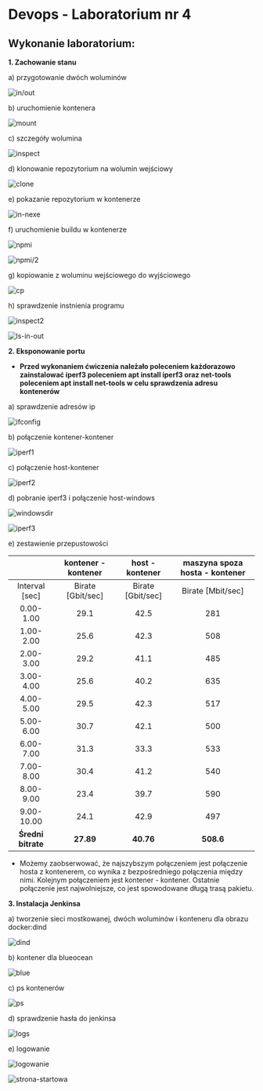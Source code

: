 # Devops - Laboratorium nr 4

## Wykonanie laboratorium:

**1. Zachowanie stanu** 

a) przygotowanie dwóch woluminów

![in/out](./in-out.png)

b) uruchomienie kontenera

![mount](./docker-mount.png)

c) szczegóły wolumina

![inspect](./inspect.png)

d) klonowanie repozytorium na wolumin wejściowy

![clone](./clone.png)

e) pokazanie repozytorium w kontenerze

![in-nexe](./in-nexe.png)

f) uruchomienie buildu w kontenerze

![npmi](./npm-i.png)

![npmi/2](./npm-i2.png)

g) kopiowanie z woluminu wejściowego do wyjściowego

![cp](./cp.png)

h) sprawdzenie instnienia programu

![inspect2](./inspect2.png)

![ls-in-out](./ls-in-out.png)

**2. Eksponowanie portu** 

* **Przed wykonaniem ćwiczenia należało poleceniem każdorazowo zainstalować iperf3 poleceniem apt install iperf3 oraz net-tools poleceniem apt install net-tools w celu sprawdzenia adresu kontenerów**

a) sprawdzenie adresów ip

![ifconfig](./ifconfig.png)

b) połączenie kontener-kontener

![iperf1](./iperf2.png)

c) połączenie host-kontener

![iperf2](./iperf1.png)

d) pobranie iperf3 i połączenie host-windows 

![windowsdir](./windowsdir.png)

![iperf3](./iperf3.png)

e) zestawienie przepustowości

|                  | kontener - kontener    | host - kontener     | maszyna spoza hosta - kontener   |
| :--------------: | :--------------------: | :-----------------: | :------------------------------: |
| Interval \[sec\] | Birate \[Gbit/sec\]    | Birate \[Gbit/sec\] | Birate \[Mbit/sec\]              |
| 0.00-1.00        | 29.1                   | 42.5                | 281                              |
| 1.00-2.00        | 25.6                   | 42.3                | 508                              |
| 2.00-3.00        | 29.2                   | 41.1                | 485                              |
| 3.00-4.00        | 25.6                   | 40.2                | 635                              |
| 4.00-5.00        | 29.5                   | 42.3                | 517                              |
| 5.00-6.00        | 30.7                   | 42.1                | 500                              |
| 6.00-7.00        | 31.3                   | 33.3                | 533                              |
| 7.00-8.00        | 30.4                   | 41.2                | 540                              |
| 8.00-9.00        | 23.4                   | 39.7                | 590                              |
| 9.00-10.00       | 24.1                   | 42.9                | 497                              |
| <strong>Średni bitrate</strong> | <strong>27.89</strong>                   | <strong>40.76</strong>                | <strong>508.6 </strong>                     |

* Możemy zaobserwować, że najszybszym połączeniem jest połączenie hosta z kontenerem, co wynika z bezpośredniego połączenia między nimi. Kolejnym połączeniem jest kontener - kontener. Ostatnie połączenie jest najwolniejsze, co jest spowodowane długą trasą pakietu.

**3. Instalacja Jenkinsa**

a) tworzenie sieci mostkowanej, dwóch woluminów i konteneru dla obrazu docker:dind

![dind](./dind.png)

b) kontener dla blueocean

![blue](./ocean.png)

c) ps kontenerów

![ps](./jenkins-ps.png)

d) sprawdzenie hasła do jenkinsa

![logs](./ocean-logs.png)

e) logowanie

![logowanie](./log.png)

![strona-startowa](./jenkins.png)

 









